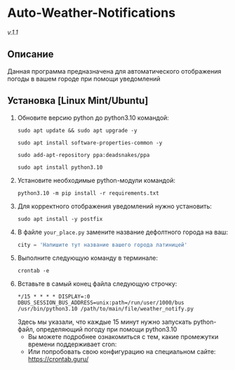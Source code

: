 # Auto-Weather-Notifications
<i>v.1.1</i>

## Описание
Данная программа предназначена для автоматического отображения погоды в вашем городе при помощи уведомлений


## Установка [Linux Mint/Ubuntu]
1. Обновите версию python до python3.10 командой:
    ```console
    sudo apt update && sudo apt upgrade -y
    ```
    ```console
    sudo apt install software-properties-common -y
    ```
    ```console
    sudo add-apt-repository ppa:deadsnakes/ppa
    ```
    ```console
    sudo apt install python3.10
    ```
2. Установите необходимые python-модули командой:
    ```console
    python3.10 -m pip install -r requirements.txt
    ```
3. Для корректного отображения уведомлений нужно установить:
    ```console
    sudo apt install -y postfix
    ```
4. В файле ``your_place.py`` замените название дефолтного города на ваш:
    ```python
    city = 'Напишите тут название вашего города латиницей'
    ```
5. Выполните следующую команду в терминале:
    ```console
    crontab -e 
    ```
6. Вставьте в самый конец файла следующую строчку:
    ```console
    */15 * * * * DISPLAY=:0 DBUS_SESSION_BUS_ADDRESS=unix:path=/run/user/1000/bus /usr/bin/python3.10 /path/to/main/file/weather_notify.py
    ```
    Здесь мы указали, что каждые 15 минут нужно запускать python-файл, определяющий погоду  при помощи python3.10
    - Вы можете подробнее ознакомиться с тем, какие промежутки времени поддерживает cron: 
    - Или попробовать свою конфигурацию на специальном сайте: https://crontab.guru/